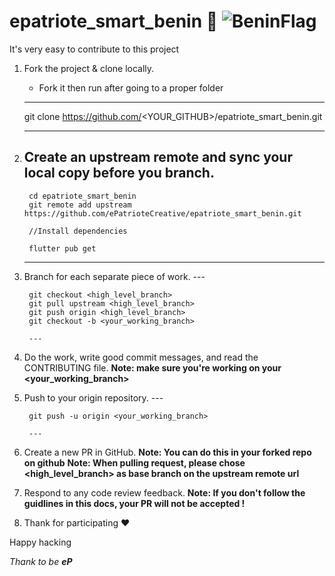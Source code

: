 # epatriote_smart_benin :rocket: ![BeninFlag](https://upload.wikimedia.org/wikipedia/commons/thumb/0/0a/Flag_of_Benin.svg/110px-Flag_of_Benin.svg.png)



It's very easy to contribute to this project

1. Fork the project & clone locally.

    - Fork it then run after going to a proper folder
    ---
      git clone  https://github.com/<YOUR_GITHUB>/epatriote_smart_benin.git

    ---
2. Create an upstream remote and sync your local copy before you branch.
    ---
        cd epatriote_smart_benin
        git remote add upstream https://github.com/ePatrioteCreative/epatriote_smart_benin.git

        //Install dependencies

        flutter pub get

    ---
3. Branch for each separate piece of work.
        ---

        git checkout <high_level_branch>
        git pull upstream <high_level_branch> 
        git push origin <high_level_branch>
        git checkout -b <your_working_branch>

        ---

4. Do the work, write good commit messages, and read the CONTRIBUTING file.
    __Note: make sure you're working on your <your_working_branch>__

5. Push to your origin repository.
        ---

        git push -u origin <your_working_branch>

        ---
6. Create a new PR in GitHub.
 __Note: You can do this in your forked repo on github__
 __Note: When pulling request, please chose <high_level_branch> as base branch on the upstream remote url__

7. Respond to any code review feedback.
 __Note: If you don't follow the guidlines in this docs, your PR will not be accepted !__

8. Thank for participating :heart:



Happy hacking

*Thank to be __eP__*